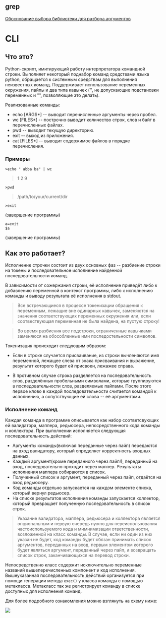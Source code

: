 ## grep 

[Обоснование выбора библиотеки для разбора аргументов](https://docs.google.com/document/d/1M-f-oVbnfAgNSt-xKxVL8P6Tjy-SCB8xaIzTMUswXl0/edit?usp=sharing)

# CLI

## Что это?

Python-скрипт, имитирующий работу интерпретатора командной строки.
Выполняет некоторый поднабор команд средствами языка python,
обращается к системным средствам для выполнения неизвестных команд.
Поддерживает использование переменных окружения, пайпы и два типа кавычек
('', не допускающие подстановки переменных и "", позволяющие это делать).

Реализованные команды:
* echo \[ARGS*\] -- выводит перечисленные аргументы через пробел.
* wc \[FILES*\] -- построчно выводит количество строк, слов и байт в перечисленных файлах.
* pwd -- выводит текущую директорию.
* exit -- выход из приложения.
* cat \[FILES*\] -- выводит содержимое файлов в порядке перечисления. 

### Примеры
    
```>echo " abba ba" | wc```
> 1 2 9

```>pwd```
> /path/to/your/current/dir

```>exit```

(завершение программы)

```
a=exit
$a
```

(завершение программы)




## Как это работает?

Исполнение строчки состоит из двух основных фаз --
разбиение строки на токены и последовательное исполнение найденной последовательности команд.

В зависимости от сожержания строки, её исполнение приведёт либо к добавлению переменной в контекст программы,
либо к исполнению команды и выводу результата её исполнения в stdout.

> Все встречающиеся в процессе токенизации обращения к переменным, лежащие вне одинарных кавычек,
заменяются на значения соответствующих переменных окружения или, если соотвествующая переменная не была найдена, на пустую строку!

> Во время разбиения все подстроки, ограниченные кавычками заменяюся на обособленные ими последостельности символов.

Токенизация происходит следующим образом:

* Если в строке случается присваивание, из строки вычленяются имя переменной,
лежащее слева от знака присваивания и выражение, результат которого будет ей присвоен, лежажее справа.

* В противном случае строка разделяется на последовательность слов, разделённых пробельными символами,
которые группируются в последовательности слов, разделяемые пайпами. После этого первое клово в каждой последовательности считается командой к исполнению, а сопутствующие ей слова -- её аргументами.


### Исполнение команд

Каждая команда в программе описывается как набор соответсвующих ей валидатора, маппера, редьюсера, непосредственного кода команды и коллектора.
При выполнении исполняется следующая последовательность действий:

* Аргументы команды(включая переданные через пайп) передаются на вход валидатору, который определяет корректность входных данных.
* Каждый аргумент(кроме переданного через пайп!), переданный на вход, последовательно проходит через маппер. Результаты исполнения маппера собираются в список.
* Полученный список и аргумент, переданный через пайп, отдаётся на вход редьюсеру.
* Код команды отдельно запускается на каждом элементе списка, который вернул редьюсер.
* На списке результатов исполнения команды запускается коллектор, который превращает полученную последовательность в список строк.

> Указание валидатора, маппера, редьюсера и коллектора является опциональным и первую очередь нужно для
переиспользования частоиспользуемого кода и мимнимизации ответственности, возложенной на класс команды. В случае,
если ни один из них указан не будет, код команды будет обязан принимать список аргументов, переданных на вход, первым
элементом которого будет являться аргумент, переданный через пайп, и возвращать список строк, заканчивающихся на перевод строки.

Непосредственно класс содержит исключительно переменные названий вышеперечисленных компонент и код исполнения.
Вышеуказанная последовательность действий организуется при помощи генерации метода ```exec()``` у класса команды
с помощью метакласса. Метакласс так же регистрирует команду в списке доступных для исполнения команд.

Для более подробного ознакомления можно взглянуть на схему ниже: 

![](https://github.com/annikura/software_design/blob/cli/CLI/workflow_diagram.png?raw=true)